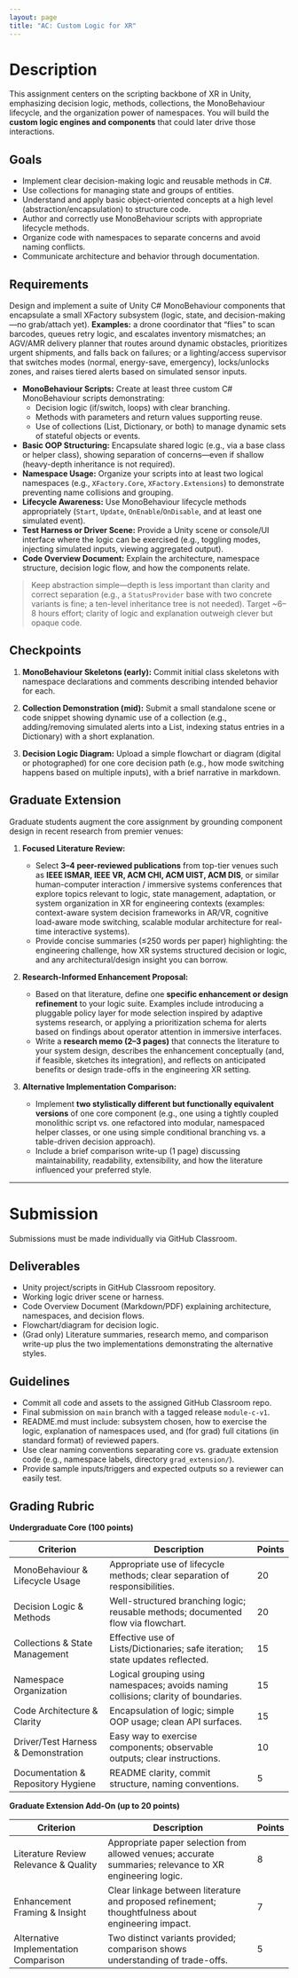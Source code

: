 ```yaml
---
layout: page
title: "AC: Custom Logic for XR"
---
```


# Description
This assignment centers on the scripting backbone of XR in Unity, emphasizing decision logic, methods, collections, the MonoBehaviour lifecycle, and the organization power of namespaces. You will build the **custom logic engines and components** that could later drive those interactions.

## Goals
- Implement clear decision-making logic and reusable methods in C#.  
- Use collections for managing state and groups of entities.  
- Understand and apply basic object-oriented concepts at a high level (abstraction/encapsulation) to structure code.  
- Author and correctly use MonoBehaviour scripts with appropriate lifecycle methods.  
- Organize code with namespaces to separate concerns and avoid naming conflicts.  
- Communicate architecture and behavior through documentation.

## Requirements
Design and implement a suite of Unity C# MonoBehaviour components that encapsulate a small XFactory subsystem (logic, state, and decision-making—no grab/attach yet). **Examples:** a drone coordinator that “flies” to scan barcodes, queues retry logic, and escalates inventory mismatches; an AGV/AMR delivery planner that routes around dynamic obstacles, prioritizes urgent shipments, and falls back on failures; or a lighting/access supervisor that switches modes (normal, energy-save, emergency), locks/unlocks zones, and raises tiered alerts based on simulated sensor inputs.

- **MonoBehaviour Scripts:** Create at least three custom C# MonoBehaviour scripts demonstrating:  
  - Decision logic (if/switch, loops) with clear branching.  
  - Methods with parameters and return values supporting reuse.  
  - Use of collections (List, Dictionary, or both) to manage dynamic sets of stateful objects or events.  
- **Basic OOP Structuring:** Encapsulate shared logic (e.g., via a base class or helper class), showing separation of concerns—even if shallow (heavy-depth inheritance is not required).  
- **Namespace Usage:** Organize your scripts into at least two logical namespaces (e.g., `XFactory.Core`, `XFactory.Extensions`) to demonstrate preventing name collisions and grouping.  
- **Lifecycle Awareness:** Use MonoBehaviour lifecycle methods appropriately (`Start`, `Update`, `OnEnable`/`OnDisable`, and at least one simulated event).  
- **Test Harness or Driver Scene:** Provide a Unity scene or console/UI interface where the logic can be exercised (e.g., toggling modes, injecting simulated inputs, viewing aggregated output).  
- **Code Overview Document:** Explain the architecture, namespace structure, decision logic flow, and how the components relate.

> Keep abstraction simple—depth is less important than clarity and correct separation (e.g., a `StatusProvider` base with two concrete variants is fine; a ten-level inheritance tree is not needed). Target ~6–8 hours effort; clarity of logic and explanation outweigh clever but opaque code.

## Checkpoints

1. **MonoBehaviour Skeletons (early):** Commit initial class skeletons with namespace declarations and comments describing intended behavior for each.  

2. **Collection Demonstration (mid):** Submit a small standalone scene or code snippet showing dynamic use of a collection (e.g., adding/removing simulated alerts into a List, indexing status entries in a Dictionary) with a short explanation.  

3. **Decision Logic Diagram:** Upload a simple flowchart or diagram (digital or photographed) for one core decision path (e.g., how mode switching happens based on multiple inputs), with a brief narrative in markdown.

## Graduate Extension

Graduate students augment the core assignment by grounding component design in recent research from premier venues:
 
1. **Focused Literature Review:**  
   - Select **3–4 peer-reviewed publications** from top-tier venues such as **IEEE ISMAR, IEEE VR, ACM CHI, ACM UIST, ACM DIS**, or similar human-computer interaction / immersive systems conferences that explore topics relevant to logic, state management, adaptation, or system organization in XR for engineering contexts (examples: context-aware system decision frameworks in AR/VR, cognitive load-aware mode switching, scalable modular architecture for real-time interactive systems).  
   - Provide concise summaries (≤250 words per paper) highlighting: the engineering challenge, how XR systems structured decision or logic, and any architectural/design insight you can borrow.

2. **Research-Informed Enhancement Proposal:**  
   - Based on that literature, define one **specific enhancement or design refinement** to your logic suite. Examples include introducing a pluggable policy layer for mode selection inspired by adaptive systems research, or applying a prioritization schema for alerts based on findings about operator attention in immersive interfaces.  
   - Write a **research memo (2–3 pages)** that connects the literature to your system design, describes the enhancement conceptually (and, if feasible, sketches its integration), and reflects on anticipated benefits or design trade-offs in the engineering XR setting.

3. **Alternative Implementation Comparison:**  
   - Implement **two stylistically different but functionally equivalent versions** of one core component (e.g., one using a tightly coupled monolithic script vs. one refactored into modular, namespaced helper classes, or one using simple conditional branching vs. a table-driven decision approach).  
   - Include a brief comparison write-up (1 page) discussing maintainability, readability, extensibility, and how the literature influenced your preferred style.


---

# Submission

Submissions must be made individually via GitHub Classroom. 

## Deliverables

- Unity project/scripts in GitHub Classroom repository.  
- Working logic driver scene or harness.  
- Code Overview Document (Markdown/PDF) explaining architecture, namespaces, and decision flows.  
- Flowchart/diagram for decision logic.  
- (Grad only) Literature summaries, research memo, and comparison write-up plus the two implementations demonstrating the alternative styles.

## Guidelines

- Commit all code and assets to the assigned GitHub Classroom repo.  
- Final submission on `main` branch with a tagged release `module-c-v1`.  
- README.md must include: subsystem chosen, how to exercise the logic, explanation of namespaces used, and (for grad) full citations (in standard format) of reviewed papers.  
- Use clear naming conventions separating core vs. graduate extension code (e.g., namespace labels, directory `grad_extension/`).  
- Provide sample inputs/triggers and expected outputs so a reviewer can easily test.

## Grading Rubric

**Undergraduate Core (100 points)**

| Criterion | Description | Points |
|-----------|-------------|--------|
| MonoBehaviour & Lifecycle Usage | Appropriate use of lifecycle methods; clear separation of responsibilities. | 20 |
| Decision Logic & Methods | Well-structured branching logic; reusable methods; documented flow via flowchart. | 20 |
| Collections & State Management | Effective use of Lists/Dictionaries; safe iteration; state updates reflected. | 15 |
| Namespace Organization | Logical grouping using namespaces; avoids naming collisions; clarity of boundaries. | 15 |
| Code Architecture & Clarity | Encapsulation of logic; simple OOP usage; clean API surfaces. | 15 |
| Driver/Test Harness & Demonstration | Easy way to exercise components; observable outputs; clear instructions. | 10 |
| Documentation & Repository Hygiene | README clarity, commit structure, naming conventions. | 5 |

**Graduate Extension Add-On (up to 20 points)**

| Criterion | Description | Points |
|-----------|-------------|--------|
| Literature Review Relevance & Quality | Appropriate paper selection from allowed venues; accurate summaries; relevance to XR engineering logic. | 8 |
| Enhancement Framing & Insight | Clear linkage between literature and proposed refinement; thoughtfulness about engineering impact. | 7 |
| Alternative Implementation Comparison | Two distinct variants provided; comparison shows understanding of trade-offs. | 5 |